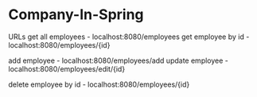 # Company-In-Spring

URLs
get all employees - localhost:8080/employees
get employee by id - localhost:8080/employees/{id}

add employee - localhost:8080/employees/add
update employee - localhost:8080/employees/edit/{id}

delete employee by id - localhost:8080/employees/{id}
